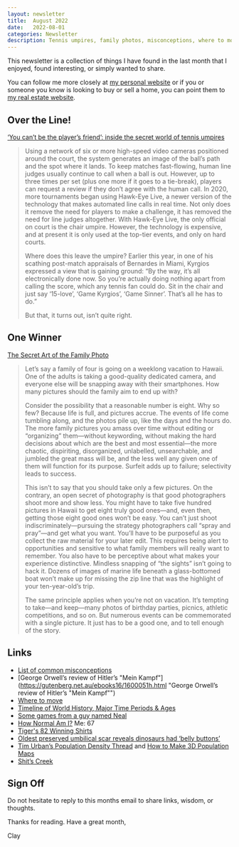 ```yaml
---
layout: newsletter
title:  August 2022
date:   2022-08-01
categories: Newsletter
description: Tennis umpires, family photos, misconceptions, where to move, Neal’s games, normalcy test, Tiger wearing read, Dino-bellies
---
```


This newsletter is a collection of things I have found in the last month that I enjoyed, found interesting, or simply wanted to share.

You can follow me more closely at [my personal website](http://claycarson.net "Personal Website") or if you or someone you know is looking to buy or sell a home, you can point them to [my real estate website](http://claycarson.com "Business Website ").

## Over the Line!

[‘You can’t be the player’s friend’: inside the secret world of tennis umpires](https://www.theguardian.com/sport/2022/jul/07/tennis-umpires-secret-world-you-cant-be-the-players-friend "‘You can’t be the player’s friend’: inside the secret world of tennis umpires")

> Using a network of six or more high-speed video cameras positioned around the court, the system generates an image of the ball’s path and the spot where it lands. To keep matches fast-flowing, human line judges usually continue to call when a ball is out. However, up to three times per set (plus one more if it goes to a tie-break), players can request a review if they don’t agree with the human call. In 2020, more tournaments began using Hawk-Eye Live, a newer version of the technology that makes automated line calls in real time. Not only does it remove the need for players to make a challenge, it has removed the need for line judges altogether. With Hawk-Eye Live, the only official on court is the chair umpire. However, the technology is expensive, and at present it is only used at the top-tier events, and only on hard courts.
> 
> Where does this leave the umpire? Earlier this year, in one of his scathing post-match appraisals of Bernardes in Miami, Kyrgios expressed a view that is gaining ground: “By the way, it’s all electronically done now. So you’re actually doing nothing apart from calling the score, which any tennis fan could do. Sit in the chair and just say ‘15-love’, ‘Game Kyrgios’, ‘Game Sinner’. That’s all he has to do.”
> 
> But that, it turns out, isn’t quite right.

## One Winner

[The Secret Art of the Family Photo](https://www.newyorker.com/culture/annals-of-inquiry/family-photos "The Secret Art of the Family Photo")

> Let’s say a family of four is going on a weeklong vacation to Hawaii. One of the adults is taking a good-quality dedicated camera, and everyone else will be snapping away with their smartphones. How many pictures should the family aim to end up with?
> 
> Consider the possibility that a reasonable number is eight. Why so few? Because life is full, and pictures accrue. The events of life come tumbling along, and the photos pile up, like the days and the hours do. The more family pictures you amass over time without editing or “organizing” them—without keywording, without making the hard decisions about which are the best and most essential—the more chaotic, dispiriting, disorganized, unlabelled, unsearchable, and jumbled the great mass will be, and the less well any given one of them will function for its purpose. Surfeit adds up to failure; selectivity leads to success.
> 
> This isn’t to say that you should take only a few pictures. On the contrary, an open secret of photography is that good photographers shoot more and show less. You might have to take five hundred pictures in Hawaii to get eight truly good ones—and, even then, getting those eight good ones won’t be easy. You can’t just shoot indiscriminately—pursuing the strategy photographers call “spray and pray”—and get what you want. You’ll have to be purposeful as you collect the raw material for your later edit. This requires being alert to opportunities and sensitive to what family members will really want to remember. You also have to be perceptive about what makes your experience distinctive. Mindless snapping of “the sights” isn’t going to hack it. Dozens of images of marine life beneath a glass-bottomed boat won’t make up for missing the zip line that was the highlight of your ten-year-old’s trip.
> 
> The same principle applies when you’re not on vacation. It’s tempting to take—and keep—many photos of birthday parties, picnics, athletic competitions, and so on. But numerous events can be commemorated with a single picture. It just has to be a good one, and to tell enough of the story.

## Links

- [List of common misconceptions](https://en.wikipedia.org/wiki/List_of_common_misconceptions "List of common misconceptions")
- [George Orwell’s review of Hitler’s "Mein Kampf"](https://gutenberg.net.au/ebooks16/1600051h.html "George Orwell’s review of Hitler’s "Mein Kampf"")
- [Where to move](https://www.movemap.io/explore/us "Where to move")
- [Timeline of World History, Major Time Periods & Ages](https://www.youtube.com/watch?v=__BaaMfiD0Q "Timeline of World History | Major Time Periods & Ages")
- [Some games from a guy named Neal](https://neal.fun/ "Some games from a guy named Neil")
- [How Normal Am I?](https://www.hownormalami.eu "How Normal Am I?") Me: 67
- [Tiger's 82 Winning Shirts](https://www.espn.com/espn/feature/story/_/id/27207519/all-tiger-woods-82-winning-shirts "Tiger's 82 Winning Shirts")
- [Oldest preserved umbilical scar reveals dinosaurs had ‘belly buttons’](https://bmcbiol.biomedcentral.com/articles/10.1186/s12915-022-01329-9 "Oldest preserved umbilical scar reveals dinosaurs had ‘belly buttons’")
- [Tim Urban’s Population Density Thread](https://twitter.com/waitbutwhy/status/1549586418082660352 "Tim Urban’s Population Density Thread") and [How to Make 3D Population Maps](http://www.statsmapsnpix.com/2020/11/how-to-make-3d-population-density.html)
- [Shit’s Creek](https://www.businessinsider.nl/a-huge-mass-of-used-wet-wipes-has-formed-an-island-that-has-changed-the-course-of-englands-second-longest-river-mp-says/ "Shit's Creek")

## Sign Off

Do not hesitate to reply to this months email to share links, wisdom, or thoughts.

Thanks for reading. Have a great month,

Clay
